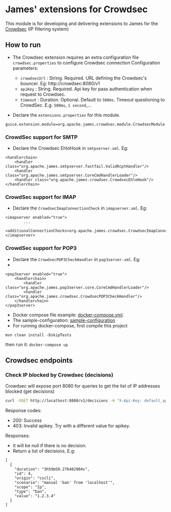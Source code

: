 # James' extensions for Crowdsec

This module is for developing and delivering extensions to James for the [Crowdsec](https://www.crowdsec.net/) (IP filtering system)

## How to run

- The Crowdsec extension requires an extra configuration file `crowdsec.properties` to configure Crowdsec connection
  Configuration parameters:
    - `crowdsecUrl` : String. Required. URL defining the Crowdsec's bouncer. Eg: http://crowdsec:8080/v1
    - `apiKey` : String. Required. Api key for pass authentication when request to Crowdsec.
    - `timeout` : Duration. Optional. Default to `500ms`. Timeout questioning to CrowdSec. 
      E.g. `500ms`, `1 second`,...

- Declare the `extensions.properties` for this module.

```
guice.extension.module=org.apache.james.crowdsec.module.CrowdsecModule
```

### CrowdSec support for SMTP
- Declare the Crowdsec EhloHook in `smtpserver.xml`. Eg:

```
<handlerchain>
    <handler class="org.apache.james.smtpserver.fastfail.ValidRcptHandler"/>
    <handler class="org.apache.james.smtpserver.CoreCmdHandlerLoader"/>
    <handler class="org.apache.james.crowdsec.CrowdsecEhloHook"/>
</handlerchain>
```

### CrowdSec support for IMAP
- Declare the `CrowdsecImapConnectionCheck` in `imapserver.xml`. Eg:

```
<imapserver enabled="true">
        ...
        <additionalConnectionChecks>org.apache.james.crowdsec.CrowdsecImapConnectionCheck</additionalConnectionChecks>
</imapserver>
```

### CrowdSec support for POP3
- Declare the `CrowdsecPOP3CheckHandler` in `pop3server.xml`. Eg:
- 
```
<pop3server enabled="true">
    <handlerchain>
        <handler class="org.apache.james.pop3server.core.CoreCmdHandlerLoader"/>
        <handler class="org.apache.james.crowdsec.CrowdsecPOP3CheckHandler"/>
    </handlerchain>
</pop3server>
```

- Docker compose file example: [docker-compose.yml](docker-compose.yml).
- The sample-configuration: [sample-configuration](sample-configuration)
- For running docker-compose, first compile this project

```
mvn clean install -DskipTests
```
then run it: `docker-compose up`

## Crowdsec endpoints

### Check IP blocked by Crowdsec (decisions)

Crowdsec will expose port 8080 for queries to get the list of IP addresses blocked (get decisions)

```bash
curl -XGET http://localhost:8080/v1/decisions -H "X-Api-Key: default_api_key" -H 'accept: application/json' | jq .
```

Response codes:
- 200: Success
- 403: Invalid apikey. Try with a different value for apikey.

Responses:
- It will be null if there is no decision.
- Return a list of decisions. E.g:
```
[
  {
    "duration": "3h59m50.276482904s",
    "id": 4,
    "origin": "cscli",
    "scenario": "manual 'ban' from 'localhost'",
    "scope": "Ip",
    "type": "ban",
    "value": "1.2.3.4"
  }
]
```